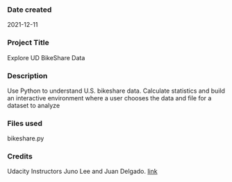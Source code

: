 ### Date created
2021-12-11

### Project Title
Explore UD BikeShare Data

### Description
Use Python to understand U.S. bikeshare data. Calculate statistics and build an interactive environment where a user chooses the data and file for a dataset to analyze

### Files used
bikeshare.py

### Credits
Udacity Instructors Juno Lee and Juan Delgado. [link](https://classroom.udacity.com/nanodegrees/nd104/parts/cd0024/modules/c19a4acc-3de9-4ccb-9db0-2439fd5a8230/lessons/ls0519/concepts/3b831bf2-43b2-4a40-9858-951a0c962dd9)


